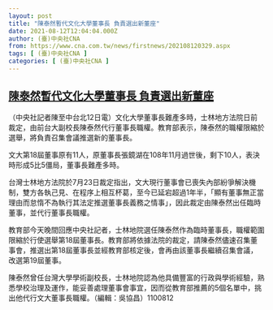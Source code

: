 ```yaml
---
layout: post
title: "陳泰然暫代文化大學董事長 負責選出新董座"
date: 2021-08-12T12:04:04.000Z
author: (臺)中央社CNA
from: https://www.cna.com.tw/news/firstnews/202108120329.aspx
tags: [ (臺)中央社CNA ]
categories: [ (臺)中央社CNA ]
---
```

<!--1628769844000-->
[陳泰然暫代文化大學董事長 負責選出新董座](https://www.cna.com.tw/news/firstnews/202108120329.aspx)
------

<div>
<div></div><div class="paragraph"><p>（中央社記者陳至中台北12日電）文化大學董事長難產多時，士林地方法院日前裁定，由前台大副校長陳泰然代行董事長職權。教育部表示，陳泰然的職權限縮於選舉，將負責召集會議推選新的董事長。</p><p>文大第18屆董事原有11人，原董事長張鏡湖在108年11月過世後，剩下10人，表決時形成5比5僵局，董事長難產多時。</p><p>台灣士林地方法院於7月23日裁定指出，文大現行董事會已喪失內部紛爭解決機制，雙方各執己見、在程序上相互杯葛，至今已延宕超過1年半，「顯有董事無正當理由而怠惰不為執行其法定推選董事長義務之情事」，因此裁定由陳泰然出任臨時董事，並代行董事長職權。</p><p>教育部今天晚間回應中央社記者，士林地院選任陳泰然作為臨時董事長，職權範圍限縮於行使選舉第18屆董事長。教育部將依據法院的裁定，請陳泰然儘速召集董事會，推選出第18屆董事長並經教育部核定後，會再由該董事長繼續召集會議，改選第19屆董事。</p><p>陳泰然曾任台灣大學學術副校長，士林地院認為他具備豐富的行政與學術經驗，熟悉學校治理及運作，能妥善處理董事會事宜，因而從教育部推薦的5個名單中，挑出他代行文大董事長職權。（編輯：吳協昌）1100812</p></div>
</div>
